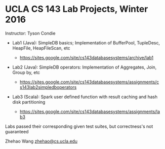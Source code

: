UCLA CS 143 Lab Projects, Winter 2016
==================================

Instructor: Tyson Condie

* Lab1 (Java):  SimpleDB basics; Implementation of BufferPool, TupleDesc, HeapFile, HeapFileScan, etc
  * https://sites.google.com/site/cs143databasesystems/archive/lab1

* Lab2 (Java):  SimpleDB operators: Implementation of Aggregates, Join, Group by, etc
  * https://sites.google.com/site/cs143databasesystems/assignments/cs143lab2simpledboperators

* Lab3 (Scala): Spark user defined function with result caching and hash disk partitioning
  * https://sites.google.com/site/cs143databasesystems/assignments/lab3

Labs passed their corresponding given test suites, but correctness's not guaranteed

Zhehao Wang <zhehao@cs.ucla.edu>